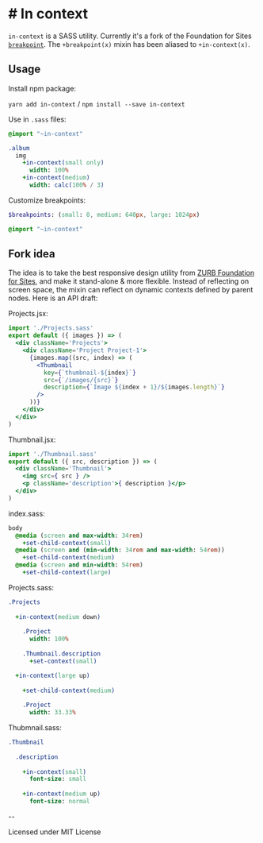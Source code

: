 # # In context

`in-context` is a SASS utility. Currently it's a fork of the Foundation for Sites [`breakpoint`](https://foundation.zurb.com/sites/docs/media-queries.html#the-breakpoint-mixin). The `+breakpoint(x)` mixin has been aliased to `+in-context(x)`.

## Usage

Install npm package:

`yarn add in-context` / `npm install --save in-context`

Use in `.sass` files:

```sass
@import "~in-context"

.album
  img
    +in-context(small only)
      width: 100%
    +in-context(medium)
      width: calc(100% / 3)
```

Customize breakpoints:

```sass
$breakpoints: (small: 0, medium: 640px, large: 1024px)

@import "~in-context"
```

## Fork idea

The idea is to take the best responsive design utility from [ZURB Foundation for Sites](https://github.com/zurb/foundation-sites), and make it stand-alone & more flexible. Instead of reflecting on screen space, the mixin can reflect on dynamic contexts defined by parent nodes. Here is an API draft:

Projects.jsx:

```jsx
import './Projects.sass'
export default ({ images }) => (
  <div className='Projects'>
    <div className='Project Project-1'>
      {images.map((src, index) => (
        <Thumbnail
          key={`thumbnail-${index}`}
          src={`/images/{src}`}
          description={`Image ${index + 1}/${images.length}`}
        />
      ))}
    </div>
  </div>
)
```

Thumbnail.jsx:

```jsx
import './Thumbnail.sass'
export default ({ src, description }) => (
  <div className='Thumbnail'>
    <img src={ src } />
    <p className='description'>{ description }</p>
  </div>
)
```

index.sass:

```sass
body
  @media (screen and max-width: 34rem)
    +set-child-context(small)
  @media (screen and (min-width: 34rem and max-width: 54rem))
    +set-child-context(medium)
  @media (screen and min-width: 54rem)
    +set-child-context(large)
```

Projects.sass:

```sass
.Projects
  
  +in-context(medium down)
          
    .Project
      width: 100%
  
    .Thumbnail.description
      +set-context(small)

  +in-context(large up)
  
    +set-child-context(medium)
  
    .Project
      width: 33.33%
```

Thubmnail.sass:

```sass
.Thumbnail
  
  .description
    
    +in-context(small)
      font-size: small
    
    +in-context(medium up)
      font-size: normal
```

--

Licensed under MIT License

